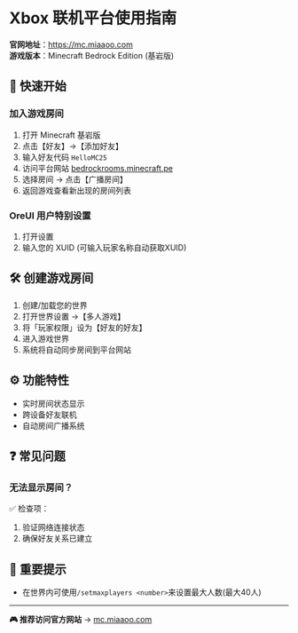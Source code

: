 # Xbox 联机平台使用指南
**官网地址**：<https://mc.miaaoo.com>  
**游戏版本**：Minecraft Bedrock Edition (基岩版)

## 🚀 快速开始
### 加入游戏房间
1. 打开 Minecraft 基岩版
2. 点击【好友】→【添加好友】
3. 输入好友代码 `HelloMC25`
4. 访问平台网站 [bedrockrooms.minecraft.pe](http://bedrockrooms.minecraft.pe)
5. 选择房间 → 点击【广播房间】
6. 返回游戏查看新出现的房间列表

### OreUI 用户特别设置
1. 打开设置
2. 输入您的 XUID  (可输入玩家名称自动获取XUID)

## 🛠️ 创建游戏房间
1. 创建/加载您的世界
2. 打开世界设置 →【多人游戏】
3. 将「玩家权限」设为【好友的好友】
4. 进入游戏世界
5. 系统将自动同步房间到平台网站

## ⚙️ 功能特性
- 实时房间状态显示
- 跨设备好友联机
- 自动房间广播系统

## ❓ 常见问题

### 无法显示房间？
✅ 检查项：  
1. 验证网络连接状态
2. 确保好友关系已建立

## 📍 重要提示
- 在世界内可使用```/setmaxplayers <number>```来设置最大人数(最大40人)

---

**🎮 推荐访问官方网站** → [mc.miaaoo.com](https://mc.miaaoo.com)
